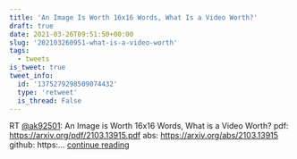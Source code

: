 ```yaml
---
title: 'An Image Is Worth 16x16 Words, What Is a Video Worth?'
draft: true
date: 2021-03-26T09:51:50+00:00
slug: '202103260951-what-is-a-video-worth'
tags:
  - tweets
is_tweet: true
tweet_info:
  id: '1375279298509074432'
  type: 'retweet'
  is_thread: False
---
```




RT [@ak92501](https://x.com/ak92501): An Image is Worth 16x16 Words, What is a Video Worth?
pdf: <https://arxiv.org/pdf/2103.13915.pdf>
abs: <https://arxiv.org/abs/2103.13915>
github: https:… [continue reading](https://x.com/sytelus/status/1375279298509074432)
